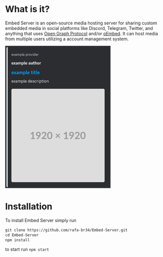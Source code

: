 # What is it?
Embed Server is an open-source media hosting server for sharing custom embedded media in social platforms like Discord, Telegram, Twitter, and anything that uses [Open Graph Protocol](https://ogp.me/) and/or [oEmbed](https://oembed.com/).
It can host media from multiple users utilizing a account management system.

![Discord Example](ASSETS/DiscordExample.png)

# Installation
To install Embed Server simply run
```
git clone https://github.com/rafa-br34/Embed-Server.git
cd Embed-Server
npm install
```
to start run `npm start`